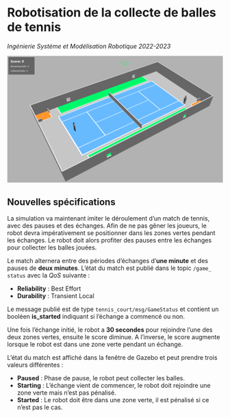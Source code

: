 # Robotisation de la collecte de balles de tennis 

*Ingénierie Système et Modélisation Robotique 2022-2023*

![ball_collector](./binaries/court_nouvelles_specs.png)



## Nouvelles spécifications 

La simulation va maintenant imiter le déroulement d’un match de tennis, avec des pauses et des échanges. Afin de ne pas gêner les joueurs, le robot devra impérativement se positionner dans les zones vertes pendant les échanges. Le robot doit alors profiter des pauses entre les échanges pour collecter les balles jouées. 

Le match alternera entre des périodes d’échanges d’**une minute** et des pauses de **deux minutes**. L’état du match est publié dans le topic `/game_ status` avec la *QoS* suivante : 

- **Reliability** : Best Effort 
- **Durability** : Transient Local 

Le message publié est de type `tennis_court/msg/GameStatus` et contient un booléen **is_started** indiquant si l’échange a commencé ou non.

Une fois l’échange initié, le robot a **30 secondes** pour rejoindre l’une des deux zones vertes, ensuite le score diminue. A l’inverse, le score augmente lorsque le robot est dans une zone verte pendant un échange. 

L’état du match est affiché dans la fenêtre de Gazebo et peut prendre trois valeurs différentes : 

- **Paused** : Phase de pause, le robot peut collecter les balles. 
- **Starting** : L’échange vient de commencer, le robot doit rejoindre une zone verte mais n’est pas pénalisé. 
- **Started** : Le robot doit être dans une zone verte, il est pénalisé si ce n’est pas le cas.